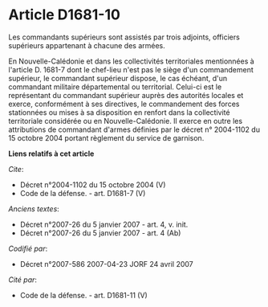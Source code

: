 # Article D1681-10

Les commandants supérieurs sont assistés par trois adjoints, officiers supérieurs appartenant à chacune des armées. 

En Nouvelle-Calédonie et dans les collectivités territoriales mentionnées à l'article D. 1681-7 dont le chef-lieu n'est pas
le siège d'un commandement supérieur, le commandant supérieur dispose, le cas échéant, d'un commandant militaire
départemental ou territorial. Celui-ci est le représentant du commandant supérieur auprès des autorités locales et exerce,
conformément à ses directives, le commandement des forces stationnées ou mises à sa disposition en renfort dans la
collectivité territoriale considérée ou en Nouvelle-Calédonie. Il exerce en outre les attributions de commandant d'armes
définies par le décret n° 2004-1102 du 15 octobre 2004 portant règlement du service de garnison.

**Liens relatifs à cet article**

_Cite_:

  - Décret n°2004-1102 du 15 octobre 2004 (V)
  - Code de la défense. - art. D1681-7 (V)

_Anciens textes_:

  - Décret n°2007-26 du 5 janvier 2007 - art. 4, v. init.
  - Décret n°2007-26 du 5 janvier 2007 - art. 4 (Ab)

_Codifié par_:

  - Décret n°2007-586 2007-04-23 JORF 24 avril 2007

_Cité par_:

  - Code de la défense. - art. D1681-11 (V)
